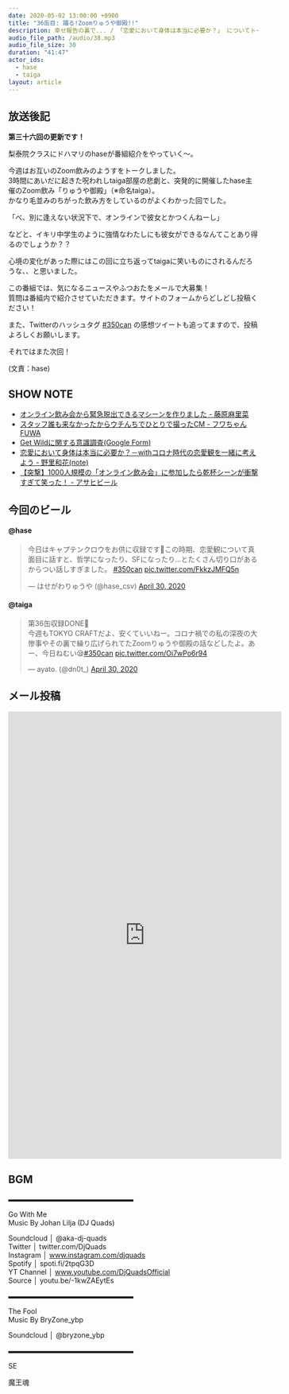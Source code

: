 ```yaml
---
date: 2020-05-02 13:00:00 +0900
title: "36缶目: 踊る!Zoomりゅうや御殿!!"
description: 幸せ報告の裏で... / 「恋愛において身体は本当に必要か？」 についてトークしました。
audio_file_path: /audio/38.mp3
audio_file_size: 30
duration: "41:47"
actor_ids:
  - hase
  - taiga
layout: article
---
```


## 放送後記

__第三十六回の更新です！__

梨泰院クラスにドハマリのhaseが番組紹介をやっていく〜。  

今週はお互いのZoom飲みのようすをトークしました。  
3時間にあいだに起きた呪われしtaiga部屋の悲劇と、突発的に開催したhase主催のZoom飲み「りゅうや御殿」（※命名taiga）。  
かなり毛並みのちがった飲み方をしているのがよくわかった回でした。  

「べ、別に逢えない状況下で、オンラインで彼女とかつくんねーし」  

などと、イキリ中学生のように強情なわたしにも彼女ができるなんてことあり得るのでしょうか？？

心境の変化があった際にはこの回に立ち返ってtaigaに笑いものにされるんだろうな、、と思いました。  

この番組では、気になるニュースやふつおたをメールで大募集！  
質問は番組内で紹介させていただきます。サイトのフォームからどしどし投稿ください！

また、Twitterのハッシュタグ [#350can](https://twitter.com/search?q=%23350can&src=hashtag_click) の感想ツイートも追ってますので、投稿よろしくお願いします。

それではまた次回！

(文責：hase)

## SHOW NOTE
- [オンライン飲み会から緊急脱出できるマシーンを作りました - 藤原麻里菜](https://twitter.com/togenkyoo/status/1255499143147147265?s=21)
- [スタッフ誰も来なかったからウチんちでひとりで撮ったCM - フワちゃん FUWA](https://twitter.com/fuwa876/status/1255030700291444736?s=21)
- [Get Wildに関する意識調査(Google Form)](https://docs.google.com/forms/d/e/1FAIpQLScVIHOykq43XipLYGTlHk0jmHsDIf62E26jcXxoAgkqsWn6mw/viewform)
- [恋愛において身体は本当に必要か？－withコロナ時代の恋愛観を一緒に考えよう - 野里和花(note)](https://note.com/moguranozomi/n/nc831583ae277)
- [【突撃】1000人規模の「オンライン飲み会」に参加したら乾杯シーンが衝撃すぎて笑った！  - アサヒビール](https://twitter.com/asahibeer_jp/status/1256063609685241856)

## 今回のビール

#### @hase
<blockquote class="twitter-tweet"><p lang="ja" dir="ltr">今日はキャプテンクロウをお供に収録です🍺この時期、恋愛観について真面目に話すと、哲学になったり、SFになったり…とたくさん切り口があるからつい話しすぎました。 <a href="https://twitter.com/hashtag/350can?src=hash&amp;ref_src=twsrc%5Etfw">#350can</a> <a href="https://t.co/FkkzJMFQ5n">pic.twitter.com/FkkzJMFQ5n</a></p>&mdash; はせがわりゅうや (@hase_csv) <a href="https://twitter.com/hase_csv/status/1255860090046799872?ref_src=twsrc%5Etfw">April 30, 2020</a></blockquote> <script async src="https://platform.twitter.com/widgets.js" charset="utf-8"></script>

#### @taiga
<blockquote class="twitter-tweet"><p lang="ja" dir="ltr">第36缶収録DONE🍻<br>今週もTOKYO CRAFTだよ、安くていいねー。コロナ禍での私の深夜の大惨事やその裏で繰り広げられてたZoomりゅうや御殿の話などしたよ。あー、今日ねむい😪<a href="https://twitter.com/hashtag/350can?src=hash&amp;ref_src=twsrc%5Etfw">#350can</a> <a href="https://t.co/Oi7wPo6r94">pic.twitter.com/Oi7wPo6r94</a></p>&mdash; ayato. (@dn0t_) <a href="https://twitter.com/dn0t_/status/1255863060960403458?ref_src=twsrc%5Etfw">April 30, 2020</a></blockquote> <script async src="https://platform.twitter.com/widgets.js" charset="utf-8"></script>

## メール投稿

<iframe src="https://docs.google.com/forms/d/e/1FAIpQLSfTZ99ZtY5BJtHk38i7c_p3AdF-uIGnOOsc6W05wV6L0MTAQg/viewform?embedded=true" width="550" height="900" frameborder="0" marginheight="0" marginwidth="0">読み込んでいます…</iframe>

## BGM
▬▬▬▬▬▬▬▬▬▬▬▬▬▬▬▬▬▬  

Go With Me  
Music By Johan Lilja (DJ Quads)  

Soundcloud │ @aka-dj-quads  
Twitter │ twitter.com/DjQuads  
Instagram │ www.instagram.com/djquads  
Spotify │ spoti.fi/2tpqG3D  
YT Channel │ www.youtube.com/DjQuadsOfficial  
Source │ youtu.be/-1kwZAEytEs  

▬▬▬▬▬▬▬▬▬▬▬▬▬▬▬▬▬▬  

The Fool  
Music By BryZone_ybp  

Soundcloud │ @bryzone_ybp  

▬▬▬▬▬▬▬▬▬▬▬▬▬▬▬▬▬▬  

SE

魔王魂
